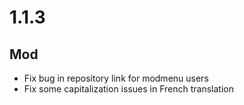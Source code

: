 # 1.1.3

## Mod
- Fix bug in repository link for modmenu users
- Fix some capitalization issues in French translation